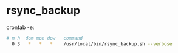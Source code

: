 # rsync_backup

crontab -e:
```bash
# m h  dom mon dow   command
  0 3   *   *   *    /usr/local/bin/rsync_backup.sh --verbose
```
